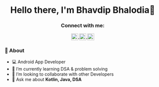 
<p>
  <h1 align="center"><b>Hello there, I'm Bhavdip Bhalodia👋</b></h1>
</p>

<h3 align="center">Connect with me:</h3>

<p align="center">
  
<a href="https://www.linkedin.com/in/bhavdipbhalodia/">
  <img align="center" alt="Bhavdip's LinkedIN" width="22px" src="https://raw.githubusercontent.com/peterthehan/peterthehan/master/assets/linkedin.svg" />
</a>
<a href="https://twitter.com/Bhavdip1989">
  <img align="center" alt="Bhavdip's Twitter" width="22px" src="https://raw.githubusercontent.com/peterthehan/peterthehan/master/assets/twitter.svg" />
</a>
<a href="https://mail.google.com/mail/?view=cm&fs=1&to=bhalodia.bhavdip@gmail.com">
  <img align="center" alt="Bhavdip's Mail" width="22px" src="https://mailmeteor.com/logos/assets/PNG/Gmail_Logo_512px.png" />
</a>

</p>

### 🧐 About
- 💻 Android App Developer
- 🌱 I’m currently learning DSA & problem solving
- 👯 I’m looking to collaborate with other Developers 
- 💬 Ask me about **Kotlin, Java, DSA**
                                                               
<br>
<br>
<!--
**bhavdip99/bhavdip99** is a ✨ _special_ ✨ repository because its `README.md` (this file) appears on your GitHub profile.

Here are some ideas to get you started:

- 🔭 I’m currently working on ...
- 🌱 I’m currently learning ...
- 👯 I’m looking to collaborate on ...
- 🤔 I’m looking for help with ...
- 💬 Ask me about ...
- 📫 How to reach me: ...
- 😄 Pronouns: ...
- ⚡ Fun fact: ...
-->
